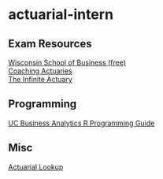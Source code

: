 # actuarial-intern

## Exam Resources

[Wisconsin School of Business (free)](https://instruction.bus.wisc.edu/jfrees/UWCAELearn/Lists/Course%20P%20Problems/AllItems.aspx) \
[Coaching Actuaries](https://www.coachingactuaries.com/) \
[The Infinite Actuary](https://www.theinfiniteactuary.com/)

## Programming
[UC Business Analytics R Programming Guide](http://uc-r.github.io/predictive)

## Misc

[Actuarial Lookup](https://www.actuarial-lookup.com/)
